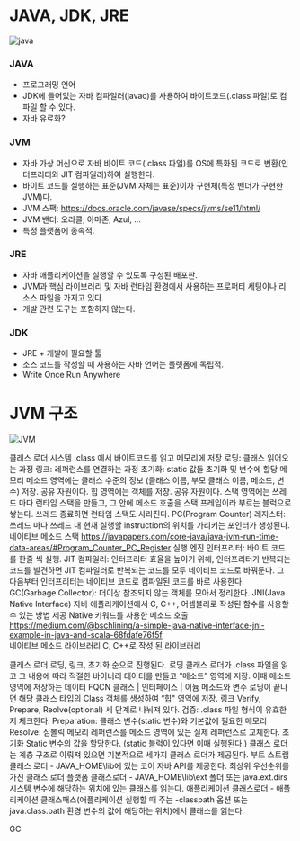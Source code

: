 # JAVA, JDK, JRE
![java](https://user-images.githubusercontent.com/66984173/100882833-f873ca00-34f2-11eb-8066-5fad96936f6a.png)

### JAVA
- 프로그래밍 언어
- JDK에 들어있는 자바 컴파일러(javac)를 사용하여 바이트코드(.class 파일)로 컴파일 할 수 있다.
- 자바 유료화?

### JVM
- 자바 가상 머신으로 자바 바이트 코드(.class 파일)를 OS에 특화된 코드로 변환(인터프리터와 JIT 컴파일러)하여 실행한다.
- 바이트 코드를 실행하는 표준(JVM 자체는 표준)이자 구현체(특정 밴더가 구현한 JVM)다.
- JVM 스팩: https://docs.oracle.com/javase/specs/jvms/se11/html/
- JVM 밴더: 오라클, 아마존, Azul, ...
- 특정 플랫폼에 종속적.

### JRE
- 자바 애플리케이션을 실행할 수 있도록 구성된 배포판.
- JVM과 핵심 라이브러리 및 자바 런타임 환경에서 사용하는 프로퍼티 세팅이나 리소스 파일을 가지고 있다.
- 개발 관련 도구는 포함하지 않는다.

### JDK
- JRE + 개발에 필요할 툴
- 소스 코드를 작성할 때 사용하는 자바 언어는 플랫폼에 독립적.
- Write Once Run Anywhere

# JVM 구조
![JVM](https://user-images.githubusercontent.com/66984173/100882205-43411200-34f2-11eb-9b79-31234d420470.png)

클래스 로더 시스템
.class 에서 바이트코드를 읽고 메모리에 저장
로딩: 클래스 읽어오는 과정
링크: 레퍼런스를 연결하는 과정
초기화: static 값들 초기화 및 변수에 할당
메모리
메소드 영역에는 클래스 수준의 정보 (클래스 이름, 부모 클래스 이름, 메소드, 변수) 저장. 공유 자원이다.
힙 영역에는 객체를 저장. 공유 자원이다.
스택 영역에는 쓰레드 마다 런타임 스택을 만들고, 그 안에 메소드 호출을 스택 프레임이라 부르는 블럭으로 쌓는다. 쓰레드 종료하면 런타임 스택도 사라진다.
PC(Program Counter) 레지스터: 쓰레드 마다 쓰레드 내 현재 실행할 instruction의 위치를 가리키는 포인터가 생성된다.
네이티브 메소드 스택
https://javapapers.com/core-java/java-jvm-run-time-data-areas/#Program_Counter_PC_Register
실행 엔진
인터프리터: 바이트 코드를 한줄 씩 실행.
JIT 컴파일러: 인터프리터 효율을 높이기 위해, 인터프리터가 반복되는 코드를 발견하면 JIT 컴파일러로 반복되는 코드를 모두 네이티브 코드로 바꿔둔다. 그 다음부터 인터프리터는 네이티브 코드로 컴파일된 코드를 바로 사용한다.
GC(Garbage Collector): 더이상 참조되지 않는 객체를 모아서 정리한다.
JNI(Java Native Interface)
자바 애플리케이션에서 C, C++, 어셈블리로 작성된 함수를 사용할 수 있는 방법 제공
Native 키워드를 사용한 메소드 호출
https://medium.com/@bschlining/a-simple-java-native-interface-jni-example-in-java-and-scala-68fdafe76f5f  
네이티브 메소드 라이브러리
C, C++로 작성 된 라이브러리


클래스 로더
  로딩, 링크, 초기화 순으로 진행된다.
  로딩
  클래스 로더가 .class 파일을 읽고 그 내용에 따라 적절한 바이너리 데이터를 만들고 “메소드” 영역에 저장.
  이때 메소드 영역에 저장하는 데이터
  FQCN
  클래스 | 인터페이스 | 이늄
  메소드와 변수
  로딩이 끝나면 해당 클래스 타입의 Class 객체를 생성하여 “힙" 영역에 저장.
  링크
Verify, Prepare, Reolve(optional) 세 단계로 나눠져 있다.
검증: .class 파일 형식이 유효한지 체크한다.
Preparation: 클래스 변수(static 변수)와 기본값에 필요한 메모리
Resolve: 심볼릭 메모리 레퍼런스를 메소드 영역에 있는 실제 레퍼런스로 교체한다.
초기화
Static 변수의 값을 할당한다. (static 블럭이 있다면 이때 실행된다.)
클래스 로더는 계층 구조로 이뤄져 있으면 기본적으로 세가지 클래스 로더가 제공된다.
부트 스트랩 클래스 로더 -  JAVA_HOME\lib에 있는 코어 자바 API를 제공한다. 최상위 우선순위를 가진 클래스 로더
플랫폼 클래스로더 - JAVA_HOME\lib\ext 폴더 또는 java.ext.dirs 시스템 변수에 해당하는 위치에 있는 클래스를 읽는다.
애플리케이션 클래스로더 - 애플리케이션 클래스패스(애플리케이션 실행할 때 주는 -classpath 옵션 또는 java.class.path 환경 변수의 값에 해당하는 위치)에서 클래스를 읽는다.

GC